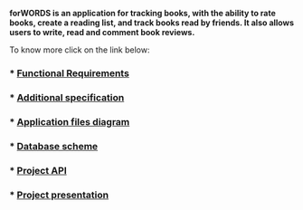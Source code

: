**forWORDS is an application for tracking books, with the ability to rate books, create a reading list, and track books read by friends. It also allows users to write, read and comment book reviews.**

To know more click on the link below:
### * [Functional Requirements](https://github.com/fpmi-hci-2023/project13b-mobile-6y6jlu/wiki/requirements)
### * [Additional specification](https://github.com/fpmi-hci-2023/project13b-mobile-6y6jlu/wiki/specification)
### * [Application files diagram](https://github.com/fpmi-hci-2023/project13b-mobile-6y6jlu/wiki/filedia)
### * [Database scheme](https://github.com/fpmi-hci-2023/project13b-mobile-6y6jlu/wiki/db)
### * [Project API](https://github.com/fpmi-hci-2023/project13b-mobile-6y6jlu/wiki/api)
### * [Project presentation](https://github.com/fpmi-hci-2023/project13b-mobile-6y6jlu/wiki/presentation)

